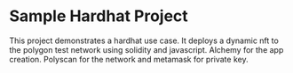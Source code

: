 # Sample Hardhat Project

This project demonstrates a hardhat use case. It deploys a dynamic nft to the polygon test network using solidity and javascript. 
Alchemy for the app creation. Polyscan for the network and metamask for private key.

